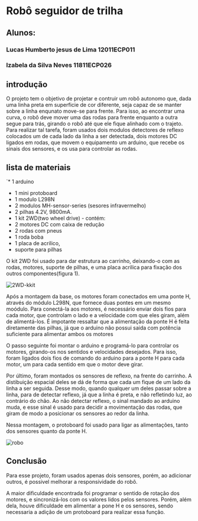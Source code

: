 # Robô seguidor de trilha
## Alunos:
### Lucas Humberto jesus de Lima 12011ECP011
### Izabela da Silva Neves 11811ECP026

## introdução

O projeto tem o objetivo de projetar e contruir um robô autonomo que, dada uma linha preta em superficie de cor diferente, seja capaz de se manter sobre a linha enqunato move-se para frente. Para isso, ao encontrar uma curva, o robô deve mover uma das rodas para frente enquanto a outra segue para trás, girando o robô até que ele fique alinhado com o trajeto. Para realizar tal tarefa, foram usados dois modulos detectores de reflexo colocados um de cada lado da linha a ser detectada, dois motores DC ligados em rodas, que movem o equipamento um arduino, que recebe os sinais dos sensores, e os usa para controlar as rodas.

## lista de materiais

 `* 1 arduino
  * 1 mini protoboard
  * 1 modulo L298N 
  * 2 modulos MH-sensor-series (sesores infravermelho)
  * 2 pilhas 4.2V, 9800mA. 
  * 1 kit 2WD(two wheel drive) - contém:
  * 2 motores DC com caixa de redução
  * 2 rodas com pneus
  * 1 roda boba
  * 1 placa de acrilico, 
  * suporte para pilhas

O kit 2WD foi usado para dar estrutura ao carrinho, deixando-o com as rodas, motores, suporte de pilhas, e uma placa acrilica para fixação dos outros componentes(figura 1). 

 ![2WD-kkit](https://github.com/LucasHJesus/robotica/assets/96553038/cfd74b10-2df7-44a7-9161-2a376d1a42da)

 Após a montagem da base, os motores foram conectados em uma ponte H, através do módulo L298N, que fornece duas pontes em um mesmo moódulo. Para conectá-la aos motores, é necessário enviar dois fios para cada motor, que controlam o lado e a velocidade com que eles giram, além de alimentá-los. É impotante ressaltar que a alimentação da ponte H é feita diretamente das pilhas, já que o arduino não possui saida com potência suficiente para alimentar ambos os motores

 O passo seguinte foi montar o arduino e programá-lo para controlar os motores, girando-os nos sentidos e velocidades desejados. Para isso, foram ligados dois fios de comando do arduino para a ponte H para cada motor, um para cada sentido em que o motor deve girar.

 Por último, foram montados os sensores de reflexo, na frente do carrinho. A distibuição espacial deles se dá de forma que cada um fique de um lado da linha a ser seguida. Desse modo, quando qualquer um deles passar sobre a linha, para de detectar reflexo, já que a linha é preta, e não refletindo luz, ao contrário do chão. Ao não detectar reflexo, o sinal mandado ao arduino muda, e esse sinal é usado para decidir a movimentação das rodas, que giram de modo a posicionar os sensores ao redor da linha.

 Nessa montagem, o protoboard foi usado para ligar as alimentações, tanto dos sensores quanto da ponte H.
 
![robo](https://github.com/LucasHJesus/robotica/assets/96553038/35746a49-48e7-45ff-9628-276afa0e0df0)

 ## Conclusão

 Para esse projeto, foram usados apenas dois sensores, porém, ao adicionar outros, é possivel melhorar a responsividade do robô.

A maior dificuldade encontrada foi programar o sentido de rotação dos motores, e sincronizá-los com os valores lidos pelos sensores. Porém, além dela, houve dificuldade em alimentar a pone H e os sensores, sendo necessaria a adição de um protoboard para realizar essa função.

